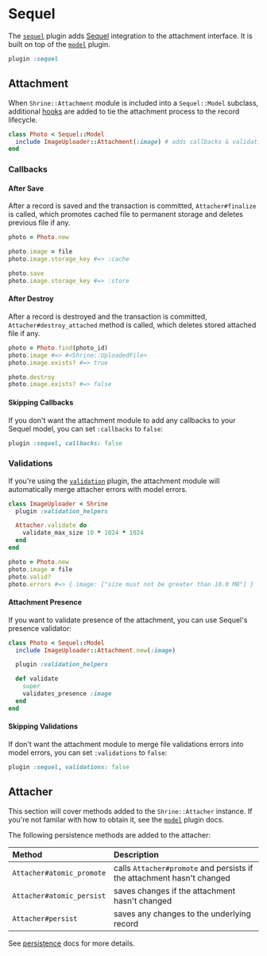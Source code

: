 # Sequel

The [`sequel`][sequel] plugin adds [Sequel] integration to the attachment
interface. It is built on top of the [`model`][model] plugin.

```rb
plugin :sequel
```

## Attachment

When `Shrine::Attachment` module is included into a `Sequel::Model` subclass,
additional [hooks] are added to tie the attachment process to the record
lifecycle.

```rb
class Photo < Sequel::Model
  include ImageUploader::Attachment(:image) # adds callbacks & validations
end
```

### Callbacks

#### After Save

After a record is saved and the transaction is committed, `Attacher#finalize`
is called, which promotes cached file to permanent storage and deletes previous
file if any.

```rb
photo = Photo.new

photo.image = file
photo.image.storage_key #=> :cache

photo.save
photo.image.storage_key #=> :store
```

#### After Destroy

After a record is destroyed and the transaction is committed,
`Attacher#destroy_attached` method is called, which deletes stored attached
file if any.

```rb
photo = Photo.find(photo_id)
photo.image #=> #<Shrine::UploadedFile>
photo.image.exists? #=> true

photo.destroy
photo.image.exists? #=> false
```

#### Skipping Callbacks

If you don't want the attachment module to add any callbacks to your Sequel
model, you can set `:callbacks` to `false`:

```rb
plugin :sequel, callbacks: false
```

### Validations

If you're using the [`validation`][validation] plugin, the attachment module
will automatically merge attacher errors with model errors.

```rb
class ImageUploader < Shrine
  plugin :validation_helpers

  Attacher.validate do
    validate_max_size 10 * 1024 * 1024
  end
end
```
```rb
photo = Photo.new
photo.image = file
photo.valid?
photo.errors #=> { image: ["size must not be greater than 10.0 MB"] }
```

#### Attachment Presence

If you want to validate presence of the attachment, you can use Sequel's
presence validator:

```rb
class Photo < Sequel::Model
  include ImageUploader::Attachment.new(:image)

  plugin :validation_helpers

  def validate
    super
    validates_presence :image
  end
end
```

#### Skipping Validations

If don't want the attachment module to merge file validations errors into
model errors, you can set `:validations` to `false`:

```rb
plugin :sequel, validations: false
```

## Attacher

This section will cover methods added to the `Shrine::Attacher` instance. If
you're not familar with how to obtain it, see the [`model`][model] plugin docs.

The following persistence methods are added to the attacher:

| Method                    | Description                                                            |
| :-----                    | :----------                                                            |
| `Attacher#atomic_promote` | calls `Attacher#promote` and persists if the attachment hasn't changed |
| `Attacher#atomic_persist` | saves changes if the attachment hasn't changed                         |
| `Attacher#persist`        | saves any changes to the underlying record                             |

See [persistence] docs for more details.

[sequel]: /lib/shrine/plugins/sequel.rb
[Sequel]: https://sequel.jeremyevans.net/
[model]: /doc/plugins/model.md#readme
[hooks]: http://sequel.jeremyevans.net/rdoc/files/doc/model_hooks_rdoc.html
[validation]: /doc/plugins/validation.md#readme
[persistence]: /doc/plugins/persistence.md#readme
